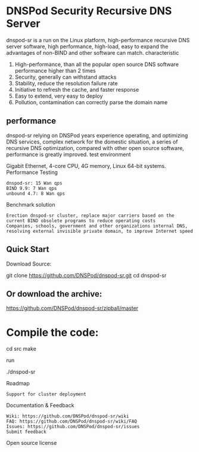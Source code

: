 # DNSPod Security Recursive DNS Server


dnspod-sr is a run on the Linux platform, high-performance recursive DNS server software, high performance, high-load, easy to expand the advantages of non-BIND and other software can match.
characteristic

   1.  High-performance, than all the popular open source DNS software performance higher than 2 times
   2. Security, generally can withstand attacks
   3. Stability, reduce the resolution failure rate
   4. Initiative to refresh the cache, and faster response
   5. Easy to extend, very easy to deploy
   6. Pollution, contamination can correctly parse the domain name

## performance

dnspod-sr relying on DNSPod years experience operating, and optimizing DNS services, complex network for the domestic situation, a series of recursive DNS optimization, compared with other open source software, performance is greatly improved.
test environment

Gigabit Ethernet, 4-core CPU, 4G memory, Linux 64-bit systems.
Performance Testing

    dnspod-sr: 15 Wan qps
    BIND 9.9: 7 Wan qps
    unbound 4.7: 8 Wan qps

Benchmark
solution

    Erection dnspod-sr cluster, replace major carriers based on the current BIND obsolete programs to reduce operating costs
    Companies, schools, government and other organizations internal DNS, resolving external invisible private domain, to improve Internet speed

## Quick Start

Download Source:

git clone https://github.com/DNSPod/dnspod-sr.git
cd dnspod-sr

## Or download the archive:

https://github.com/DNSPod/dnspod-sr/zipball/master

# Compile the code:

cd src
make

run

./dnspod-sr

Roadmap

    Support for cluster deployment

Documentation & Feedback

    Wiki: https://github.com/DNSPod/dnspod-sr/wiki
    FAQ: https://github.com/DNSPod/dnspod-sr/wiki/FAQ
    Issues: https://github.com/DNSPod/dnspod-sr/issues
    Submit feedback

Open source license
